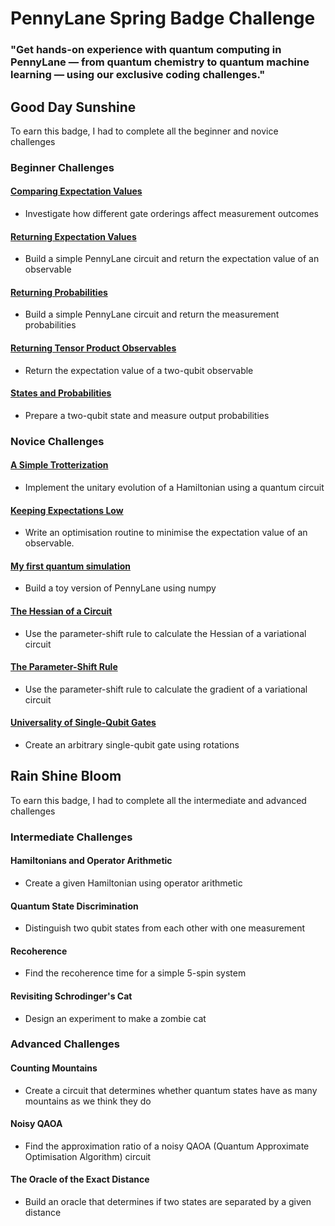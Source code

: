 # PennyLane Spring Badge Challenge 

### "Get hands-on experience with quantum computing in PennyLane — from quantum chemistry to quantum machine learning — using our exclusive coding challenges."

## Good Day Sunshine 
To earn this badge, I had to complete all the beginner and novice challenges 
### Beginner Challenges
#### [Comparing Expectation Values](https://github.com/iheuze/PennyLane-Spring-Challenge/blob/main/Beginner%20/Comparing%20expectation%20values%20.py)
- Investigate how different gate orderings affect measurement outcomes
#### [Returning Expectation Values](https://github.com/iheuze/PennyLane-Spring-Challenge/blob/main/Beginner%20/Returning%20expectation%20values%20.py)
- Build a simple PennyLane circuit and return the expectation value of an observable
#### [Returning Probabilities](https://github.com/iheuze/PennyLane-Spring-Challenge/blob/main/Beginner%20/Returning%20probabilities%20.py)
- Build a simple PennyLane circuit and return the measurement probabilities
#### [Returning Tensor Product Observables](https://github.com/iheuze/PennyLane-Spring-Challenge/blob/main/Beginner%20/Returning%20tensor%20product%20observables%20.py)
- Return the expectation value of a two-qubit observable
#### [States and Probabilities](https://github.com/iheuze/PennyLane-Spring-Challenge/blob/main/Beginner%20/States%20and%20probabilities%20.py) 
- Prepare a two-qubit state and measure output probabilities

### Novice Challenges
#### [A Simple Trotterization](https://github.com/iheuze/PennyLane-Spring-Challenge/blob/main/Novice%20/A%20simple%20Trotterization%20.py)
- Implement the unitary evolution of a Hamiltonian using a quantum circuit
#### [Keeping Expectations Low](https://github.com/iheuze/PennyLane-Spring-Challenge/blob/main/Novice%20/A%20simple%20Trotterization%20.py)
- Write an optimisation routine to minimise the expectation value of an observable.
#### [My first quantum simulation](https://github.com/iheuze/PennyLane-Spring-Challenge/blob/main/Novice%20/My%20first%20quantum%20simulation%20.py)
- Build a toy version of PennyLane using numpy
#### [The Hessian of a Circuit](https://github.com/iheuze/PennyLane-Spring-Challenge/blob/main/Novice%20/The%20Hessian%20of%20a%20circuit%20.py)
- Use the parameter-shift rule to calculate the Hessian of a variational circuit
#### [The Parameter-Shift Rule](https://github.com/iheuze/PennyLane-Spring-Challenge/blob/main/Novice%20/The%20parameter-shift%20rule%20.py)
- Use the parameter-shift rule to calculate the gradient of a variational circuit
#### [Universality of Single-Qubit Gates](https://github.com/iheuze/PennyLane-Spring-Challenge/blob/main/Novice%20/Universality%20of%20single-qubit%20gates%20.py)
- Create an arbitrary single-qubit gate using rotations

## Rain Shine Bloom
To earn this badge, I had to complete all the intermediate and advanced challenges 
### Intermediate Challenges
#### Hamiltonians and Operator Arithmetic
- Create a given Hamiltonian using operator arithmetic
#### Quantum State Discrimination
- Distinguish two qubit states from each other with one measurement 
#### Recoherence
- Find the recoherence time for a simple 5-spin system
#### Revisiting Schrodinger's Cat
- Design an experiment to make a zombie cat

### Advanced Challenges
#### Counting Mountains
- Create a circuit that determines whether quantum states have as many mountains as we think they do
#### Noisy QAOA
- Find the approximation ratio of a noisy QAOA (Quantum Approximate Optimisation Algorithm) circuit
#### The Oracle of the Exact Distance
- Build an oracle that determines if two states are separated by a given distance

